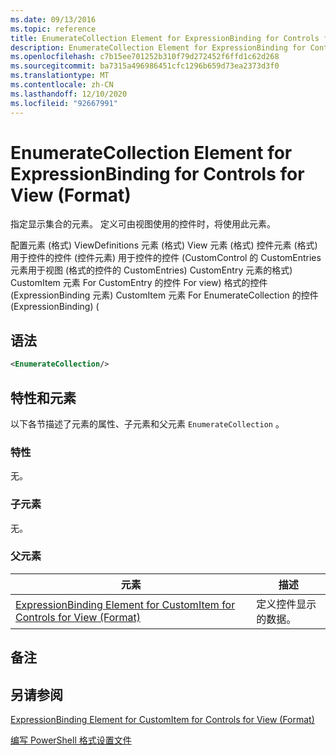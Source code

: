 ```yaml
---
ms.date: 09/13/2016
ms.topic: reference
title: EnumerateCollection Element for ExpressionBinding for Controls for View (Format)
description: EnumerateCollection Element for ExpressionBinding for Controls for View (Format)
ms.openlocfilehash: c7b15ee701252b310f79d272452f6ffd1c62d268
ms.sourcegitcommit: ba7315a496986451cfc1296b659d73ea2373d3f0
ms.translationtype: MT
ms.contentlocale: zh-CN
ms.lasthandoff: 12/10/2020
ms.locfileid: "92667991"
---
```

# <a name="enumeratecollection-element-for-expressionbinding-for-controls-for-view-format"></a>EnumerateCollection Element for ExpressionBinding for Controls for View (Format)

指定显示集合的元素。 定义可由视图使用的控件时，将使用此元素。

配置元素 (格式) ViewDefinitions 元素 (格式) View 元素 (格式) 控件元素 (格式) 用于控件的控件 (控件元素) 用于控件的控件 (CustomControl 的 CustomEntries 元素用于视图 (格式的控件的 CustomEntries) CustomEntry 元素的格式) CustomItem 元素 For CustomEntry 的控件 For view) 格式的控件 (ExpressionBinding 元素) CustomItem 元素 For EnumerateCollection 的控件 (ExpressionBinding)  (

## <a name="syntax"></a>语法

```xml
<EnumerateCollection/>
```

## <a name="attributes-and-elements"></a>特性和元素

以下各节描述了元素的属性、子元素和父元素 `EnumerateCollection` 。

### <a name="attributes"></a>特性

无。

### <a name="child-elements"></a>子元素

无。

### <a name="parent-elements"></a>父元素

|元素|描述|
|-------------|-----------------|
|[ExpressionBinding Element for CustomItem for Controls for View (Format)](./expressionbinding-element-for-customitem-for-controls-for-view-format.md)|定义控件显示的数据。|

## <a name="remarks"></a>备注

## <a name="see-also"></a>另请参阅

[ExpressionBinding Element for CustomItem for Controls for View (Format)](./expressionbinding-element-for-customitem-for-controls-for-view-format.md)

[编写 PowerShell 格式设置文件](./writing-a-powershell-formatting-file.md)
